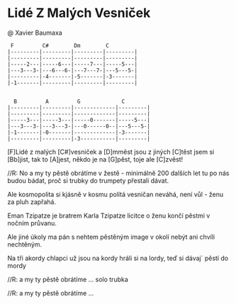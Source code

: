 # Lidé Z Malých Vesniček
@ Xavier Baumaxa

```
 F         C#        Dm        C
|---------|---------|---------|---------|
|---------|---------|---------|---------|
|-----2---|-----6---|-----7---|-----5---|
|---3---3-|---6---6-|---7---7-|---5---5-|
|---------|-4-------|-5-------|-3-------|
|-1-------|---------|---------|---------|


  B         A         G             C
|---------|---------|-------------|---------|
|---------|---------|-------------|---------|
|-----3---|-----3---|-----0-------|-----5---|
|---3---3-|---3---3-|---0------0--|---5---5-|
|-1-------|-0-------|-------------|-3-------|
|---------|---------|-3-----------|---------|
```

[F]Lidé z malých [C#]vesniček a [D]mměst jsou z jiných [C]těst
jsem si [Bb]jist, tak to [A]jest, někdo je na [G]pěst,
toje ale [C]zvěst!

//R:
No a my ty pěstě obrátíme v žestě - minimálně 200
dalších let tu po nás budou bádat,
proč si trubky do trumpety přestali dávat.

Ale kosmopolita si kjásně v kosmu polítá
vesničan neváhá, není vůl - ženu za pluh zapřahá.

Eman Tzipatze je bratrem Karla Tzipatze
licitce o ženu končí pěstmi v nočním průvanu.

Ale jiné úkoly ma pán s nehtem pěstěným
image v okolí nebýt ani chvíli nechtěným.

Na tři akordy chlapci už jsou na kordy
hráli si na lordy, teď si dávaj´ pěstí do mordy

//R:
a my ty pěstě obrátíme ...
solo trubka

//R:
a my ty pěstě obrátíme ...